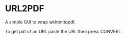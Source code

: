 # URL2PDF
A simple GUI to wrap wkhtmltopdf.

To get pdf of an URL paste the URL then press CONVERT.
